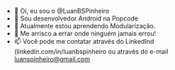- 👋 Oi, eu sou o @LuanBSPinheiro
- 👀 Sou desenvolvedor Android na Popcode
- 🌱 Atualmente estou aprendendo Modularização.
- 💞️ Me arrisco a errar onde ninguém jamais errou!
- 📫 Você pode me contatar através do LinkedInd (linkedin.com/in/luanbspinheiro ou através do e-mail luanspinheiro@gmail.com

<!---
LuanBSPinheiro/LuanBSPinheiro is a ✨ special ✨ repository because its `README.md` (this file) appears on your GitHub profile.
You can click the Preview link to take a look at your changes.
--->
